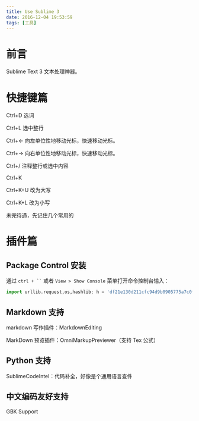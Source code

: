 ```yaml
---
title: Use Sublime 3
date: 2016-12-04 19:53:59
tags: [工具]
---
```

# 前言

Sublime Text 3 文本处理神器。

<!--more-->
# 快捷键篇

Ctrl+D 选词

Ctrl+L 选中整行

Ctrl+← 向左单位性地移动光标，快速移动光标。

Ctrl+→ 向右单位性地移动光标，快速移动光标。

Ctrl+/ 注释整行或选中内容

Ctrl+K

Ctrl+K+U 改为大写

Ctrl+K+L 改为小写

未完待遇，先记住几个常用的

# 插件篇

## Package Control 安装

通过 ` ctrl + `` ` 或者 ` View > Show Console ` 菜单打开命令控制台输入：

```python
import urllib.request,os,hashlib; h = 'df21e130d211cfc94d9b0905775a7c0f' + '1e3d39e33b79698005270310898eea76'; pf = 'Package Control.sublime-package'; ipp = sublime.installed_packages_path(); urllib.request.install_opener( urllib.request.build_opener( urllib.request.ProxyHandler()) ); by = urllib.request.urlopen( 'http://packagecontrol.io/' + pf.replace(' ', '%20')).read(); dh = hashlib.sha256(by).hexdigest(); print('Error validating download (got %s instead of %s), please try manual install' % (dh, h)) if dh != h else open(os.path.join( ipp, pf), 'wb' ).write(by)
```

## Markdown 支持

markdown 写作插件：MarkdownEditing

MarkDown 预览插件：OmniMarkupPreviewer（支持 Tex 公式）

## Python 支持

SublimeCodeIntel：代码补全，好像是个通用语言查件

## 中文编码友好支持

GBK Support
